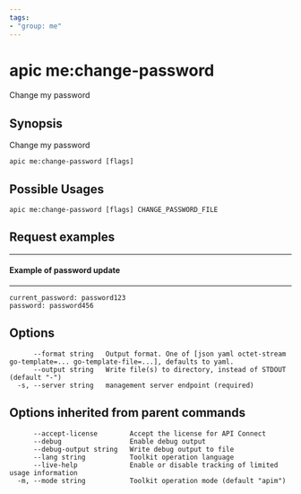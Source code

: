 ```yaml
---
tags:
- "group: me"
---
```

# apic me:change-password

Change my password

## Synopsis

Change my password

```
apic me:change-password [flags]
```

## Possible Usages

```
apic me:change-password [flags] CHANGE_PASSWORD_FILE
```

## Request examples

-------------------------------
#### Example of password update
-------------------------------

```
current_password: password123
password: password456
```

## Options

```
      --format string   Output format. One of [json yaml octet-stream go-template=... go-template-file=...], defaults to yaml.
      --output string   Write file(s) to directory, instead of STDOUT (default "-")
  -s, --server string   management server endpoint (required)
```

## Options inherited from parent commands

```
      --accept-license        Accept the license for API Connect
      --debug                 Enable debug output
      --debug-output string   Write debug output to file
      --lang string           Toolkit operation language
      --live-help             Enable or disable tracking of limited usage information
  -m, --mode string           Toolkit operation mode (default "apim")
```
